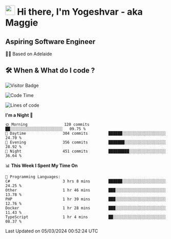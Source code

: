<h1><img src="https://emojis.slackmojis.com/emojis/images/1531849430/4246/blob-sunglasses.gif?1531849430" width="30"/> Hi there, I'm Yogeshvar - aka Maggie</h1>

## Aspiring Software Engineer
🏂🏻  Based on Adelaide 

## 🛠 When & What do I code ?  

![Visitor Badge](https://visitor-badge.feriirawann.repl.co?username=yogeshvar&repo=yogeshvar&label=Visitors&style=plastic&color=%23457BFF&contentType=svg)

<!--START_SECTION:waka-->
![Code Time](http://img.shields.io/badge/Code%20Time-2%2C723%20hrs%2030%20mins-blue)

![Lines of code](https://img.shields.io/badge/From%20Hello%20World%20I%27ve%20Written-4.1%20million%20lines%20of%20code-blue)

**I'm a Night 🦉** 

```text
🌞 Morning                120 commits         ██░░░░░░░░░░░░░░░░░░░░░░░   09.75 % 
🌆 Daytime                304 commits         ██████░░░░░░░░░░░░░░░░░░░   24.70 % 
🌃 Evening                356 commits         ███████░░░░░░░░░░░░░░░░░░   28.92 % 
🌙 Night                  451 commits         █████████░░░░░░░░░░░░░░░░   36.64 % 
```


📊 **This Week I Spent My Time On** 

```text
💬 Programming Languages: 
C#                       3 hrs 8 mins        ██████░░░░░░░░░░░░░░░░░░░   24.25 % 
Other                    1 hr 46 mins        ███░░░░░░░░░░░░░░░░░░░░░░   13.78 % 
PHP                      1 hr 39 mins        ███░░░░░░░░░░░░░░░░░░░░░░   12.76 % 
Docker                   1 hr 28 mins        ███░░░░░░░░░░░░░░░░░░░░░░   11.43 % 
TypeScript               1 hr 4 mins         ██░░░░░░░░░░░░░░░░░░░░░░░   08.37 % 
```


 Last Updated on 05/03/2024 00:52:24 UTC
<!--END_SECTION:waka-->
